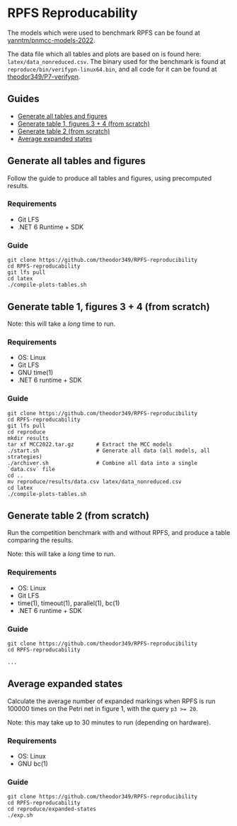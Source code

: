 # RPFS Reproducability
The models which were used to benchmark RPFS can be found at [yanntm/pnmcc-models-2022](https://github.com/yanntm/pnmcc-models-2022).

The data file which all tables and plots are based on is found here: `latex/data_nonreduced.csv`.
The binary used for the benchmark is found at `reproduce/bin/verifypn-linux64.bin`, and all code for it can be found at [theodor349/P7-verifypn](https://github.com/theodor349/P7-verifypn/tree/RPFS).

## Guides
- [Generate all tables and figures](#generate-all-tables-and-figures)
- [Generate table 1, figures 3 + 4 (from scratch)](#generate-table-1-figures-3--4-from-scratch)
- [Generate table 2 (from scratch)](#generate-table-2-from-scratch)
- [Average expanded states](#average-expanded-states)

## Generate all tables and figures
Follow the guide to produce all tables and figures, using precomputed results.

### Requirements
 - Git LFS
 - .NET 6 Runtime + SDK

### Guide
    git clone https://github.com/theodor349/RPFS-reproducibility
    cd RPFS-reproducability
    git lfs pull
    cd latex
    ./compile-plots-tables.sh 

## Generate table 1, figures 3 + 4 (from scratch)
Note: this will take a *long* time to run.

### Requirements 
 - OS: Linux
 - Git LFS
 - GNU time(1)
 - .NET 6 runtime + SDK

### Guide 
    git clone https://github.com/theodor349/RPFS-reproducibility
    cd RPFS-reproducability
    git lfs pull
    cd reproduce
    mkdir results
    tar xf MCC2022.tar.gz       # Extract the MCC models
    ./start.sh                  # Generate all data (all models, all strategies)
    ./archiver.sh               # Combine all data into a single `data.csv` file
    cd ..
    mv reproduce/results/data.csv latex/data_nonreduced.csv
    cd latex
    ./compile-plots-tables.sh

## Generate table 2 (from scratch)
Run the competition benchmark with and without RPFS, and produce a table comparing the results.

Note: this will take a *long* time to run.

### Requirements 
 - OS: Linux
 - Git LFS
 - time(1), timeout(1), parallel(1), bc(1)  
 - .NET 6 runtime + SDK

### Guide 
    git clone https://github.com/theodor349/RPFS-reproducibility
    cd RPFS-reproducability

    ...

## Average expanded states
Calculate the average number of expanded markings when RPFS is run 100000 times on the Petri net in figure&nbsp;1, with the query `p3 >= 20`.

Note: this may take up to 30 minutes to run (depending on hardware).

### Requirements 
 - OS: Linux
 - GNU bc(1)

### Guide 
    git clone https://github.com/theodor349/RPFS-reproducibility
    cd RPFS-reproducability
    cd reproduce/expanded-states
    ./exp.sh

